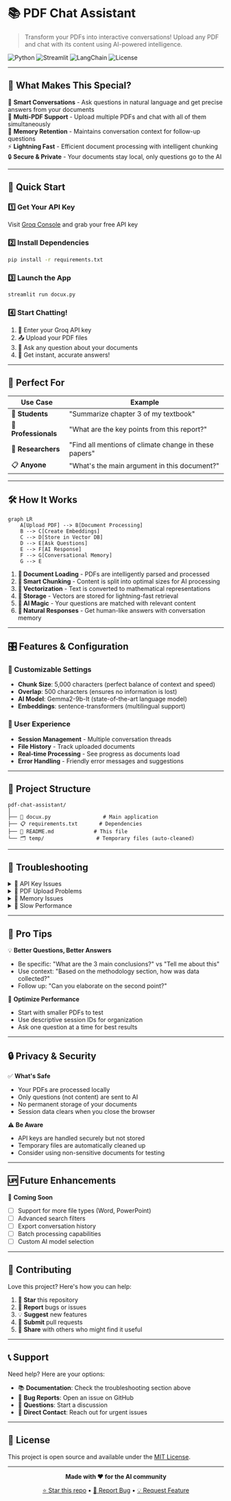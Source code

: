 # 📚 PDF Chat Assistant

> Transform your PDFs into interactive conversations! Upload any PDF and chat with its content using AI-powered intelligence.

![Python](https://img.shields.io/badge/python-v3.8+-blue.svg)
![Streamlit](https://img.shields.io/badge/streamlit-latest-red.svg)
![LangChain](https://img.shields.io/badge/langchain-latest-green.svg)
![License](https://img.shields.io/badge/license-MIT-blue.svg)

---

## 🌟 What Makes This Special?

🧠 **Smart Conversations** - Ask questions in natural language and get precise answers from your documents  
📄 **Multi-PDF Support** - Upload multiple PDFs and chat with all of them simultaneously  
💬 **Memory Retention** - Maintains conversation context for follow-up questions  
⚡ **Lightning Fast** - Efficient document processing with intelligent chunking  
🔒 **Secure & Private** - Your documents stay local, only questions go to the AI  

---

## 🚀 Quick Start

### 1️⃣ Get Your API Key
Visit [Groq Console](https://console.groq.com/) and grab your free API key

### 2️⃣ Install Dependencies
```bash
pip install -r requirements.txt
```

### 3️⃣ Launch the App
```bash
streamlit run docux.py
```

### 4️⃣ Start Chatting!
1. 🔑 Enter your Groq API key
2. 📤 Upload your PDF files
3. 💭 Ask any question about your documents
4. 🎉 Get instant, accurate answers!

---

## 🎯 Perfect For

| Use Case | Example |
|----------|---------|
| 📖 **Students** | "Summarize chapter 3 of my textbook" |
| 💼 **Professionals** | "What are the key points from this report?" |
| 🔬 **Researchers** | "Find all mentions of climate change in these papers" |
| 📋 **Anyone** | "What's the main argument in this document?" |

---

## 🛠️ How It Works

```mermaid
graph LR
    A[Upload PDF] --> B[Document Processing]
    B --> C[Create Embeddings]
    C --> D[Store in Vector DB]
    D --> E[Ask Questions]
    E --> F[AI Response]
    F --> G[Conversational Memory]
    G --> E
```

1. **📄 Document Loading** - PDFs are intelligently parsed and processed
2. **🔪 Smart Chunking** - Content is split into optimal sizes for AI processing
3. **🧮 Vectorization** - Text is converted to mathematical representations
4. **💾 Storage** - Vectors are stored for lightning-fast retrieval
5. **🤖 AI Magic** - Your questions are matched with relevant content
6. **💬 Natural Responses** - Get human-like answers with conversation memory

---

## 🎛️ Features & Configuration

### 🔧 Customizable Settings
- **Chunk Size**: 5,000 characters (perfect balance of context and speed)
- **Overlap**: 500 characters (ensures no information is lost)
- **AI Model**: Gemma2-9b-It (state-of-the-art language model)
- **Embeddings**: sentence-transformers (multilingual support)

### 🎨 User Experience
- **Session Management** - Multiple conversation threads
- **File History** - Track uploaded documents
- **Real-time Processing** - See progress as documents load
- **Error Handling** - Friendly error messages and suggestions

---

## 📁 Project Structure

```
pdf-chat-assistant/
│
├── 📄 docux.py                 # Main application
├── 📋 requirements.txt       # Dependencies
├── 📖 README.md             # This file
└── 🗂️ temp/                 # Temporary files (auto-cleaned)
```

---

## 🐛 Troubleshooting

<details>
<summary>🔑 API Key Issues</summary>

**Problem**: "Invalid API key" error  
**Solution**: 
- Check your key at [Groq Console](https://console.groq.com/)
- Ensure you have available credits
- Try regenerating your API key

</details>

<details>
<summary>📄 PDF Upload Problems</summary>

**Problem**: PDF won't upload or process  
**Solution**:
- Ensure PDF is not password-protected
- Try a smaller file (under 10MB recommended)
- Check if PDF contains actual text (not just images)

</details>

<details>
<summary>💾 Memory Issues</summary>

**Problem**: App crashes with large files  
**Solution**:
- Process fewer PDFs at once
- Reduce chunk size in the code
- Restart the application

</details>

<details>
<summary>🐌 Slow Performance</summary>

**Problem**: App is running slowly  
**Solution**:
- Clear browser cache
- Restart the Streamlit app
- Check your internet connection
- Try smaller documents first

</details>

---

## 🚀 Pro Tips

💡 **Better Questions, Better Answers**
- Be specific: "What are the 3 main conclusions?" vs "Tell me about this"
- Use context: "Based on the methodology section, how was data collected?"
- Follow up: "Can you elaborate on the second point?"

🎯 **Optimize Performance**
- Start with smaller PDFs to test
- Use descriptive session IDs for organization
- Ask one question at a time for best results

---

## 🔒 Privacy & Security

✅ **What's Safe**
- Your PDFs are processed locally
- Only questions (not content) are sent to AI
- No permanent storage of your documents
- Session data clears when you close the browser

⚠️ **Be Aware**
- API keys are handled securely but not stored
- Temporary files are automatically cleaned up
- Consider using non-sensitive documents for testing

---

## 🆙 Future Enhancements

🎯 **Coming Soon**
- [ ] Support for more file types (Word, PowerPoint)
- [ ] Advanced search filters
- [ ] Export conversation history
- [ ] Batch processing capabilities
- [ ] Custom AI model selection

---

## 🤝 Contributing

Love this project? Here's how you can help:

1. 🌟 **Star** this repository
2. 🐛 **Report** bugs or issues
3. 💡 **Suggest** new features
4. 🔧 **Submit** pull requests
5. 📢 **Share** with others who might find it useful

---

## 📞 Support

Need help? Here are your options:

- 📚 **Documentation**: Check the troubleshooting section above
- 🐛 **Bug Reports**: Open an issue on GitHub
- 💬 **Questions**: Start a discussion
- 📧 **Direct Contact**: Reach out for urgent issues

---

## 📜 License

This project is open source and available under the [MIT License](LICENSE).

---

<div align="center">

**Made with ❤️ for the AI community**

[⭐ Star this repo](https://github.com/yourusername/pdf-chat-assistant) • [🐛 Report Bug](https://github.com/yourusername/pdf-chat-assistant/issues) • [💡 Request Feature](https://github.com/yourusername/pdf-chat-assistant/issues)

</div>
